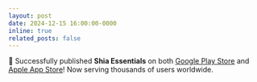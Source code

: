 ```yaml
---
layout: post
date: 2024-12-15 16:00:00-0000
inline: true
related_posts: false
---
```


🚀 Successfully published **Shia Essentials** on both [Google Play Store](https://play.google.com/store/apps/details?id=com.shadman.shiaessentials) and [Apple App Store](https://apps.apple.com/us/app/shia-essentials/id6743581145)! Now serving thousands of users worldwide.
